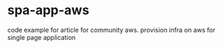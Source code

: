 # spa-app-aws
code example for article for community aws. provision infra on aws for single page application
